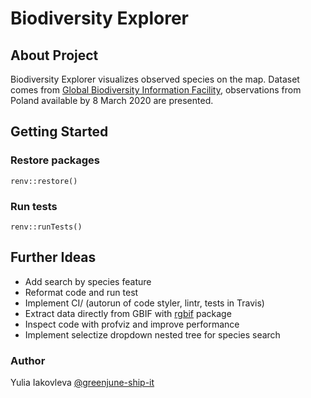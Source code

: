 # Biodiversity Explorer

## About Project

Biodiversity Explorer visualizes observed species on the map. Dataset comes
from [Global Biodiversity Information Facility](https://www.gbif.org/), observations from Poland available by 8 March
2020 are presented.

## Getting Started

### Restore packages

```
renv::restore()
```

### Run tests

```
renv::runTests()
```

## Further Ideas

* Add search by species feature
* Reformat code and run test
* Implement CI/ (autorun of code styler, lintr, tests in Travis)
* Extract data directly from GBIF with [rgbif](https://docs.ropensci.org/rgbif/) package
* Inspect code with profviz and improve performance
* Implement selectize dropdown nested tree for species search

### Author

Yulia Iakovleva [@greenjune-ship-it](https://github.com/greenjune-ship-it)